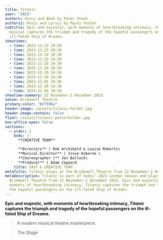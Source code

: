 ```yaml
---
title: Titanic
year: "2023"
authors: Story and Book by Peter Stone
authors2: Music and Lyrics by Maury Yeston
subtitle: Epic and majestic, with moments of heartbreaking intimacy, this
  musical captures the triumph and tragedy of the hopeful passengers on the
  ill-fated Ship of Dreams.
showtimes:
  - time: 2023-11-22 19:30
  - time: 2023-11-23 19:30
  - time: 2023-11-24 19:30
  - time: 2023-11-25 14:30
  - time: 2023-11-25 19:30
  - time: 2023-11-28 19:30
  - time: 2023-11-29 19:30
  - time: 2023-11-30 19:30
  - time: 2023-12-01 19:30
  - time: 2023-11-28 14:30
  - time: 2023-12-02 19:30
showtime-summary: 22 November-2 December 2023
venue: Bridewell Theatre
primary-color: "#27598a"
header-image: /assets/titanic-holder.jpg
header-image-contain: false
flyer: /assets/titanic-posterholder.jpg
box-office-open: false
sections:
  - order: 1
    body: |-
      **CREATIVE TEAM**

      **Directors** | Rob Archibald & Louise Roberts\
      **Musical Director** | Issie Osborne \
      **Choreographer |** Jen Bullock\
      **Producer** | Adam Coppard
    title: CAST & CREATIVE TEAM
metaTitle: Titanic plays at the Bridewell Theatre from 22 November-2 December 2023
metaDescription: Titanic is part of Sedos’ 2023 London season and plays at the
  Bridewell Theatre from 22 November-2 December 2023. Epic and majestic, with
  moments of heartbreaking intimacy, Titanic captures the triumph and tragedy of
  the hopeful passengers on the ill-fated Ship of Dreams.
---
```

**Epic and majestic, with moments of heartbreaking intimacy, *Titanic* captures the triumph and tragedy of the hopeful passengers on the ill-fated Ship of Dreams.**

>A modern musical theatre masterpiece.

><footer><cite>The Stage</cite></footer>